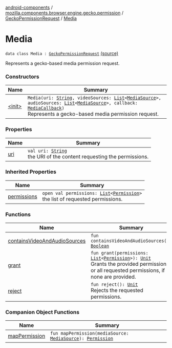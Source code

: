 [android-components](../../../index.md) / [mozilla.components.browser.engine.gecko.permission](../../index.md) / [GeckoPermissionRequest](../index.md) / [Media](./index.md)

# Media

`data class Media : `[`GeckoPermissionRequest`](../index.md) [(source)](https://github.com/mozilla-mobile/android-components/blob/master/components/browser/engine-gecko-beta/src/main/java/mozilla/components/browser/engine/gecko/permission/GeckoPermissionRequest.kt#L100)

Represents a gecko-based media permission request.

### Constructors

| Name | Summary |
|---|---|
| [&lt;init&gt;](-init-.md) | `Media(uri: `[`String`](https://kotlinlang.org/api/latest/jvm/stdlib/kotlin/-string/index.html)`, videoSources: `[`List`](https://kotlinlang.org/api/latest/jvm/stdlib/kotlin.collections/-list/index.html)`<`[`MediaSource`](https://mozilla.github.io/geckoview/javadoc/mozilla-central/org/mozilla/geckoview/GeckoSession/PermissionDelegate/MediaSource.html)`>, audioSources: `[`List`](https://kotlinlang.org/api/latest/jvm/stdlib/kotlin.collections/-list/index.html)`<`[`MediaSource`](https://mozilla.github.io/geckoview/javadoc/mozilla-central/org/mozilla/geckoview/GeckoSession/PermissionDelegate/MediaSource.html)`>, callback: `[`MediaCallback`](https://mozilla.github.io/geckoview/javadoc/mozilla-central/org/mozilla/geckoview/GeckoSession/PermissionDelegate/MediaCallback.html)`)`<br>Represents a gecko-based media permission request. |

### Properties

| Name | Summary |
|---|---|
| [uri](uri.md) | `val uri: `[`String`](https://kotlinlang.org/api/latest/jvm/stdlib/kotlin/-string/index.html)<br>the URI of the content requesting the permissions. |

### Inherited Properties

| Name | Summary |
|---|---|
| [permissions](../permissions.md) | `open val permissions: `[`List`](https://kotlinlang.org/api/latest/jvm/stdlib/kotlin.collections/-list/index.html)`<`[`Permission`](../../../mozilla.components.concept.engine.permission/-permission/index.md)`>`<br>the list of requested permissions. |

### Functions

| Name | Summary |
|---|---|
| [containsVideoAndAudioSources](contains-video-and-audio-sources.md) | `fun containsVideoAndAudioSources(): `[`Boolean`](https://kotlinlang.org/api/latest/jvm/stdlib/kotlin/-boolean/index.html) |
| [grant](grant.md) | `fun grant(permissions: `[`List`](https://kotlinlang.org/api/latest/jvm/stdlib/kotlin.collections/-list/index.html)`<`[`Permission`](../../../mozilla.components.concept.engine.permission/-permission/index.md)`>): `[`Unit`](https://kotlinlang.org/api/latest/jvm/stdlib/kotlin/-unit/index.html)<br>Grants the provided permissions, or all requested permissions, if none are provided. |
| [reject](reject.md) | `fun reject(): `[`Unit`](https://kotlinlang.org/api/latest/jvm/stdlib/kotlin/-unit/index.html)<br>Rejects the requested permissions. |

### Companion Object Functions

| Name | Summary |
|---|---|
| [mapPermission](map-permission.md) | `fun mapPermission(mediaSource: `[`MediaSource`](https://mozilla.github.io/geckoview/javadoc/mozilla-central/org/mozilla/geckoview/GeckoSession/PermissionDelegate/MediaSource.html)`): `[`Permission`](../../../mozilla.components.concept.engine.permission/-permission/index.md) |
